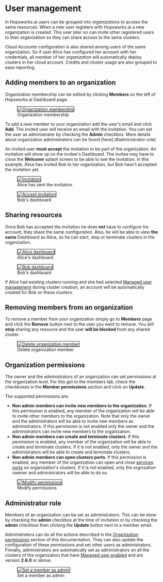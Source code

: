 # User management
In Hopsworks.ai users can be grouped into *organizations* to access the same resources.
When a new user registers with Hopsworks.ai a new organization is created. This user later on can
invite other registered users to their organization so they can share access to the same clusters.

Cloud Accounts configuration is also shared among users of the same organization. So if user Alice has configured
her account with her credentials, all member of her *organization* will automatically deploy clusters in her cloud
account. Credits and cluster usage are also grouped to ease reporting.

## Adding members to an organization
Organization membership can be edited by clicking **Members** on the left of Hopsworks.ai Dashboard page.

<p align="center">
  <figure>
    <a  href="../../../assets/images/setup_installation/managed/common/members_empty.png">
      <img style="border: 1px solid #000" src="../../../assets/images/setup_installation/managed/common/members_empty.png" alt="Organization membership">
    </a>
    <figcaption>Organization membership</figcaption>
  </figure>
</p>

To add a new member to your organization add the user's email and click **Add**. The invited user will
receive an email with the invitation. You can set the user as administrator by checking the __Admin__ checkbox. More details about organization administrators can be found [here].(#administrator-role)

An invited user **must accept** the invitation to be part of the organization. An invitation will show up on the invitee's Dashboard. The invitee may have to close the __Welcome__ splash screen to be able to see the invitation.
In this example, Alice has invited Bob to her organization, but Bob hasn't accepted
the invitation yet.

<p align="center">
  <figure>
    <a  href="../../../assets/images/setup_installation/managed/common/members_invited.png">
      <img style="border: 1px solid #000" src="../../../assets/images/setup_installation/managed/common/members_invited.png" alt="Invitation">
    </a>
    <figcaption>Alice has sent the invitation</figcaption>
  </figure>

  <figure>
    <a  href="../../../assets/images/setup_installation/managed/common/members_accept.png">
      <img style="border: 1px solid #000" src="../../../assets/images/setup_installation/managed/common/members_accept.png" alt="Accept invitation">
    </a>
    <figcaption>Bob's dashboard</figcaption>
  </figure>
</p>

## Sharing resources
Once Bob has accepted the invitation he does **not** have to configure his account, they share the same configuration.
Also, he will be able to view **the same** Dashboard as Alice, so he can start, stop or terminate clusters in the organization.

<p align="center">
  <figure>
    <a  href="../../../assets/images/setup_installation/managed/common/alice_dashboard.png">
      <img style="border: 1px solid #000" src="../../../assets/images/setup_installation/managed/common/alice_dashboard.png" alt="Alice dashboard">
    </a>
    <figcaption>Alice's dashboard</figcaption>
  </figure>

  <figure>
    <a  href="../../../assets/images/setup_installation/managed/common/bob_dashboard.png">
      <img style="border: 1px solid #000" src="../../../assets/images/setup_installation/managed/common/bob_dashboard.png" alt="Bob dashboard">
    </a>
    <figcaption>Bob's dashboard</figcaption>
  </figure>
</p>

If Alice had existing clusters running and she had selected [Managed user management](../../../aws/cluster_creation/#step-11-user-management-selection)
during cluster creation, an account will be automatically created for Bob on these clusters.

## Removing members from an organization
To remove a member from your organization simply go to **Members** page and click the **Remove** button next to the user you want to remove.
You will **stop** sharing any resource and the user **will be blocked** from any shared cluster.

<p align="center">
  <figure>
    <a  href="../../../assets/images/setup_installation/managed/common/members_delete.png">
      <img style="border: 1px solid #000" src="../../../assets/images/setup_installation/managed/common/members_delete.png" alt="Delete organization member">
    </a>
    <figcaption>Delete organization member</figcaption>
  </figure>
</p>

## Organization permissions
The owner and the administrators of an organization can set permissions at the organization level. For this got to the members tab, check the checkboxes in the __Member permissions__ section and click on __Update__.

The supported permissions are:

- __Non admin members can invite new members to the organization__. If this permission is enabled, any member of the organization will be able to invite other members to the organization. Note that only the owner and the administrators will be able to invite new members as administrators. If this permission is not enabled only the owner and the administrators can invite new members to the organization.
- __Non admin members can create and terminate clusters__. If this permission is enabled, any member of the organization will be able to create and terminate clusters. If it is not enabled, only the owner and the administrators will be able to create and terminate clusters.
- __Non admin members can open clusters ports__. If this permission is enabled, any member of the organization can open and close [services ports](./services.md) on organization's clusters. If it is not enabled, only the orgnization owener and administrators  will be able to do so.

<p align="center">
  <figure>
    <a  href="../../../assets/images/setup_installation/managed/common/members_permissions.png">
      <img style="border: 1px solid #000" src="../../../assets/images/setup_installation/managed/common/members_permissions.png" alt="Modify permissions">
    </a>
    <figcaption>Modify permissions</figcaption>
  </figure>
</p>

## Administrator role 
Members of an organization can be set as administrators. This can be done by checking the __admin__ checkbox at the time of invitation or by checking the __admin__ checkbox then clicking the __Update__ button next to a member email.

Administrators can do all the actions described in the [Organization permissions](#organization-permissions) section of this documentation. They can also update the configuration of these permissions and set other users as administrators. Finnally, administrators are automatically set as administrators on all the clusters of the organization that have [Managed user enabled](../../../aws/cluster_creation/#step-11-user-management-selection) and are version __2.6.0__ or above.

<p align="center">
  <figure>
    <a  href="../../../assets/images/setup_installation/managed/common/members_set_admin.png">
      <img style="border: 1px solid #000" src="../../../assets/images/setup_installation/managed/common/members_set_admin.png" alt="Set a member as admin">
    </a>
    <figcaption>Set a member as admin</figcaption>
  </figure>
</p>